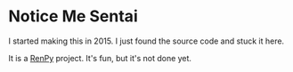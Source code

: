 # Notice Me Sentai

I started making this in 2015.
I just found the source code and stuck it here.

It is a [RenPy](renpy.org) project.
It's fun, but it's not done yet.
